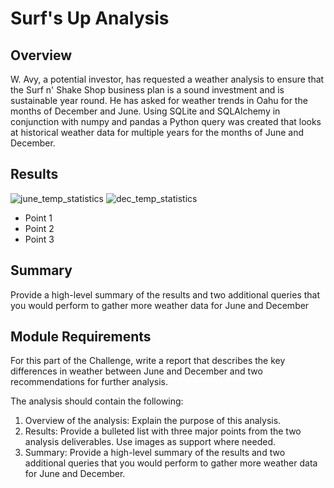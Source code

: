 # Surf's Up Analysis

## Overview

W. Avy, a potential investor, has requested a weather analysis to ensure that the Surf n' Shake Shop business plan is a sound investment and is sustainable year round. He has asked for weather trends in Oahu for the months of December and June. Using SQLite and SQLAlchemy in conjunction with numpy and pandas a Python query was created that looks at historical weather data for multiple years for the months of June and December.

## Results
![june_temp_statistics](https://user-images.githubusercontent.com/90863226/143627043-d899bf19-5f1e-4ab0-bf61-fc3c1a56cc4d.png)
![dec_temp_statistics](https://user-images.githubusercontent.com/90863226/143627097-ff47ea76-0918-4b07-b004-648b6fb8df15.png)



- Point 1
- Point 2
- Point 3

## Summary
Provide a high-level summary of the results and two additional queries that you would perform to gather more weather data for June and December

## Module Requirements
For this part of the Challenge, write a report that describes the key differences in weather between June and December and two recommendations for further analysis.

The analysis should contain the following:

1. Overview of the analysis: Explain the purpose of this analysis.
2. Results: Provide a bulleted list with three major points from the two analysis deliverables. Use images as support where needed.
3. Summary: Provide a high-level summary of the results and two additional queries that you would perform to gather more weather data for June and December.
